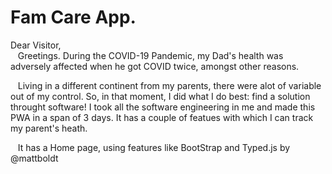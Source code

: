 # Fam Care App.

Dear Visitor,<br />
&nbsp;&nbsp; Greetings. During the COVID-19 Pandemic, my Dad's health was adversely affected when he got COVID twice, amongst other reasons. <br />

&nbsp;&nbsp; Living in a different continent from my parents, there were alot of variable out of my control. So, in that moment, I did what I do best: find a solution throught software! I took all the software engineering in me and made this PWA in a span of 3 days. It has a couple of featues with which I can track my parent's heath.<br/>

&nbsp;&nbsp; It has a Home page, using features like BootStrap and Typed.js by @mattboldt
